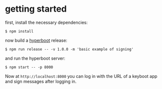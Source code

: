 # getting started

first, install the necessary dependencies:

```
$ npm install
```

now build a [hyperboot](http://hyperboot.org) release:

```
$ npm run release -- -v 1.0.0 -m 'basic example of signing'
```

and run the hyperboot server:

```
$ npm start -- -p 8000
```

Now at `http://localhost:8000` you can log in with the URL of a keyboot app and
sign messages after logging in.

